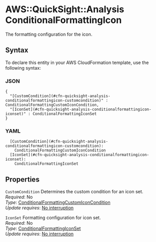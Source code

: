 # AWS::QuickSight::Analysis ConditionalFormattingIcon<a name="aws-properties-quicksight-analysis-conditionalformattingicon"></a>

The formatting configuration for the icon\.

## Syntax<a name="aws-properties-quicksight-analysis-conditionalformattingicon-syntax"></a>

To declare this entity in your AWS CloudFormation template, use the following syntax:

### JSON<a name="aws-properties-quicksight-analysis-conditionalformattingicon-syntax.json"></a>

```
{
  "[CustomCondition](#cfn-quicksight-analysis-conditionalformattingicon-customcondition)" : ConditionalFormattingCustomIconCondition,
  "[IconSet](#cfn-quicksight-analysis-conditionalformattingicon-iconset)" : ConditionalFormattingIconSet
}
```

### YAML<a name="aws-properties-quicksight-analysis-conditionalformattingicon-syntax.yaml"></a>

```
  [CustomCondition](#cfn-quicksight-analysis-conditionalformattingicon-customcondition): 
    ConditionalFormattingCustomIconCondition
  [IconSet](#cfn-quicksight-analysis-conditionalformattingicon-iconset): 
    ConditionalFormattingIconSet
```

## Properties<a name="aws-properties-quicksight-analysis-conditionalformattingicon-properties"></a>

`CustomCondition`  <a name="cfn-quicksight-analysis-conditionalformattingicon-customcondition"></a>
Determines the custom condition for an icon set\.  
*Required*: No  
*Type*: [ConditionalFormattingCustomIconCondition](aws-properties-quicksight-analysis-conditionalformattingcustomiconcondition.md)  
*Update requires*: [No interruption](https://docs.aws.amazon.com/AWSCloudFormation/latest/UserGuide/using-cfn-updating-stacks-update-behaviors.html#update-no-interrupt)

`IconSet`  <a name="cfn-quicksight-analysis-conditionalformattingicon-iconset"></a>
Formatting configuration for icon set\.  
*Required*: No  
*Type*: [ConditionalFormattingIconSet](aws-properties-quicksight-analysis-conditionalformattingiconset.md)  
*Update requires*: [No interruption](https://docs.aws.amazon.com/AWSCloudFormation/latest/UserGuide/using-cfn-updating-stacks-update-behaviors.html#update-no-interrupt)
